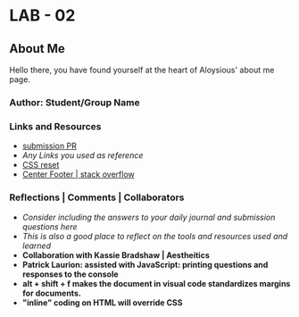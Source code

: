 # LAB - 02

## About Me

Hello there, you have found yourself at the heart of Aloysious' about me page.

### Author: Student/Group Name

### Links and Resources
* [submission PR](http://xyz.com)
* *Any Links you used as reference*
* [CSS reset](https://meyerweb.com/eric/tools/css/reset/)
* [Center Footer | stack overflow](https://stackoverflow.com/questions/15629511/how-can-i-make-my-footer-center-to-the-bottom-of-the-page/15629635)

### Reflections | Comments | Collaborators
* *Consider including the answers to your daily journal and submission questions here*
* *This is also a good place to reflect on the tools and resources used and learned*
* **Collaboration with Kassie Bradshaw | Aestheitics** 
* **Patrick Laurion: assisted with JavaScript: printing questions and responses to the console** 
* **alt + shift + f makes the document in visual code standardizes  margins for documents.**
* **"inline" coding on HTML will override CSS** 